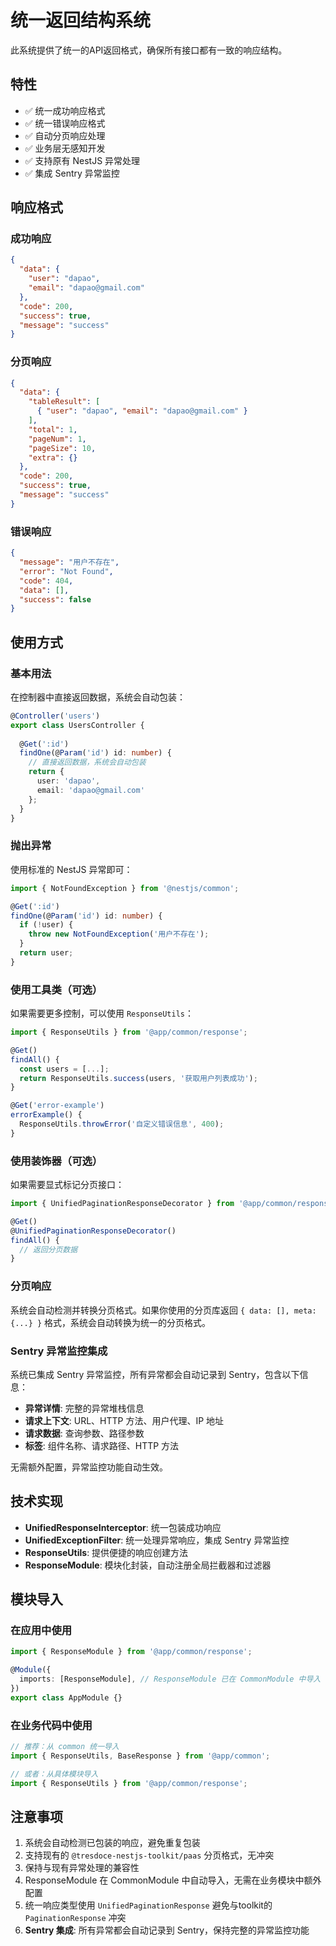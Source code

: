 # 统一返回结构系统

此系统提供了统一的API返回格式，确保所有接口都有一致的响应结构。

## 特性

- ✅ 统一成功响应格式
- ✅ 统一错误响应格式  
- ✅ 自动分页响应处理
- ✅ 业务层无感知开发
- ✅ 支持原有 NestJS 异常处理
- ✅ 集成 Sentry 异常监控

## 响应格式

### 成功响应
```json
{
  "data": {
    "user": "dapao",
    "email": "dapao@gmail.com"
  },
  "code": 200,
  "success": true,
  "message": "success"
}
```

### 分页响应
```json
{
  "data": {
    "tableResult": [
      { "user": "dapao", "email": "dapao@gmail.com" }
    ],
    "total": 1,
    "pageNum": 1,
    "pageSize": 10,
    "extra": {}
  },
  "code": 200,
  "success": true,
  "message": "success"
}
```

### 错误响应
```json
{
  "message": "用户不存在",
  "error": "Not Found",
  "code": 404,
  "data": [],
  "success": false
}
```

## 使用方式

### 基本用法

在控制器中直接返回数据，系统会自动包装：

```typescript
@Controller('users')
export class UsersController {
  
  @Get(':id')
  findOne(@Param('id') id: number) {
    // 直接返回数据，系统会自动包装
    return {
      user: 'dapao',
      email: 'dapao@gmail.com'
    };
  }
}
```

### 抛出异常

使用标准的 NestJS 异常即可：

```typescript
import { NotFoundException } from '@nestjs/common';

@Get(':id')
findOne(@Param('id') id: number) {
  if (!user) {
    throw new NotFoundException('用户不存在');
  }
  return user;
}
```

### 使用工具类（可选）

如果需要更多控制，可以使用 `ResponseUtils`：

```typescript
import { ResponseUtils } from '@app/common/response';

@Get()
findAll() {
  const users = [...];
  return ResponseUtils.success(users, '获取用户列表成功');
}

@Get('error-example')
errorExample() {
  ResponseUtils.throwError('自定义错误信息', 400);
}
```

### 使用装饰器（可选）

如果需要显式标记分页接口：

```typescript
import { UnifiedPaginationResponseDecorator } from '@app/common/response';

@Get()
@UnifiedPaginationResponseDecorator()
findAll() {
  // 返回分页数据
}
```

### 分页响应

系统会自动检测并转换分页格式。如果你使用的分页库返回 `{ data: [], meta: {...} }` 格式，系统会自动转换为统一的分页格式。

### Sentry 异常监控集成

系统已集成 Sentry 异常监控，所有异常都会自动记录到 Sentry，包含以下信息：

- **异常详情**: 完整的异常堆栈信息
- **请求上下文**: URL、HTTP 方法、用户代理、IP 地址
- **请求数据**: 查询参数、路径参数
- **标签**: 组件名称、请求路径、HTTP 方法

无需额外配置，异常监控功能自动生效。

## 技术实现

- **UnifiedResponseInterceptor**: 统一包装成功响应
- **UnifiedExceptionFilter**: 统一处理异常响应，集成 Sentry 异常监控
- **ResponseUtils**: 提供便捷的响应创建方法
- **ResponseModule**: 模块化封装，自动注册全局拦截器和过滤器

## 模块导入

### 在应用中使用

```typescript
import { ResponseModule } from '@app/common/response';

@Module({
  imports: [ResponseModule], // ResponseModule 已在 CommonModule 中导入
})
export class AppModule {}
```

### 在业务代码中使用

```typescript
// 推荐：从 common 统一导入
import { ResponseUtils, BaseResponse } from '@app/common';

// 或者：从具体模块导入  
import { ResponseUtils } from '@app/common/response';
```

## 注意事项

1. 系统会自动检测已包装的响应，避免重复包装
2. 支持现有的 `@tresdoce-nestjs-toolkit/paas` 分页格式，无冲突
3. 保持与现有异常处理的兼容性  
4. ResponseModule 在 CommonModule 中自动导入，无需在业务模块中额外配置
5. 统一响应类型使用 `UnifiedPaginationResponse` 避免与toolkit的 `PaginationResponse` 冲突
6. **Sentry 集成**: 所有异常都会自动记录到 Sentry，保持完整的异常监控功能
